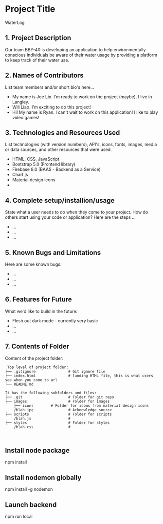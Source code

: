 # Project Title
WaterLog

## 1. Project Description
Our team BBY-40 is developing an application to help environmentally-conscious individuals be aware of their water usage by providing a platform to keep track of their water use.

## 2. Names of Contributors
List team members and/or short bio's here... 
* My name is Joe Lin.  I'm ready to work on the project (maybe). I live in Langley.
* Will Liao. I'm exciting to do this project!
* Hi! My name is Ryan. I can't wait to work on this application! I like to play video games!

	
## 3. Technologies and Resources Used
List technologies (with version numbers), API's, icons, fonts, images, media or data sources, and other resources that were used.
* HTML, CSS, JavaScript
* Bootstrap 5.0 (Frontend library)
* Firebase 8.0 (BAAS - Backend as a Service)
* Chart.js 
* Material design icons
* 

## 4. Complete setup/installion/usage
State what a user needs to do when they come to your project.  How do others start using your code or application?
Here are the steps ...
* ...
* ...
* ...

## 5. Known Bugs and Limitations
Here are some known bugs:
* ...
* ...
* ...

## 6. Features for Future
What we'd like to build in the future:
* Flesh out dark mode - currently very basic
* ...
* ...
	
## 7. Contents of Folder
Content of the project folder:

```
 Top level of project folder: 
├── .gitignore               # Git ignore file
├── index.html               # landing HTML file, this is what users see when you come to url
└── README.md

It has the following subfolders and files:
├── .git                     # Folder for git repo
├── images                   # Folder for images
	├── icons 	     # Folder for icons from material design icons
    /blah.jpg                # Acknowledge source
├── scripts                  # Folder for scripts
    /blah.js                 # 
├── styles                   # Folder for styles
    /blah.css                # 



```

## Install node package
npm install

## Install nodemon globally
npm install -g nodemon

## Launch backend
npm run local
